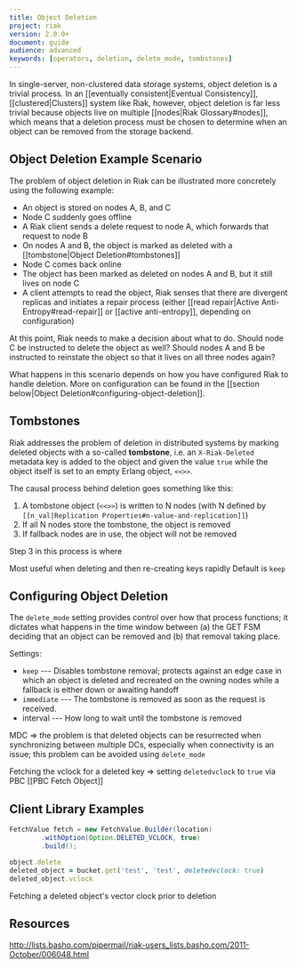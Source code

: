 ```yaml
---
title: Object Deletion
project: riak
version: 2.0.0+
document: guide
audience: advanced
keywords: [operators, deletion, delete_mode, tombstones]
---
```


In single-server, non-clustered data storage systems, object deletion
is a trivial process. In an [[eventually consistent|Eventual Consistency]],
[[clustered|Clusters]] system like Riak, however, object deletion
is far less trivial because objects live on multiple [[nodes|Riak Glossary#nodes]],
which means that a deletion process must be chosen to determine when an
object can be removed from the storage backend.

## Object Deletion Example Scenario

The problem of object deletion in Riak can be illustrated more
concretely using the following example:

* An object is stored on nodes A, B, and C
* Node C suddenly goes offline
* A Riak client sends a delete request to node A, which forwards that request to node B
* On nodes A and B, the object is marked as deleted with a [[tombstone|Object Deletion#tombstones]]
* Node C comes back online
* The object has been marked as deleted on nodes A and B, but it still lives on node C
* A client attempts to read the object, Riak senses that there are divergent replicas and initiates a repair process (either [[read repair|Active Anti-Entropy#read-repair]] or [[active anti-entropy]], depending on configuration)

At this point, Riak needs to make a decision about what to do. Should
node C be instructed to delete the object as well? Should nodes A and B
be instructed to reinstate the object so that it lives on all three
nodes again?

What happens in this scenario depends on how you have configured Riak to
handle deletion. More on configuration can be found in the
[[section below|Object Deletion#configuring-object-deletion]].

## Tombstones

Riak addresses the problem of deletion in distributed systems by marking
deleted objects with a so-called **tombstone**, i.e. an `X-Riak-Deleted`
metadata key is added to the object and given the value `true` while the
object itself is set to an empty Erlang object, `<<>>`.

The causal process behind deletion goes something like this:

1. A tombstone object (`<<>>`) is written to N nodes (with N defined by `[[n_val|Replication Properties#n-value-and-replication]]`)
2. If all N nodes store the tombstone, the object is removed
3. If fallback nodes are in use, the object will not be removed

Step 3 in this process is where 

Most useful when deleting and then re-creating keys rapidly
Default is `keep`

## Configuring Object Deletion


The `delete_mode` setting provides control over how that process
functions; it dictates what happens in the time window between (a) the 
GET FSM deciding that an object can be removed and (b) that removal
taking place.

Settings:

* `keep` --- Disables tombstone removal; protects against an edge case in which an object is deleted and recreated on the owning nodes while a fallback is either down or awaiting handoff
* `immediate` --- The tombstone is removed as soon as the request is received. 
* interval --- How long to wait until the tombstone is removed

MDC => the problem is that deleted objects can be resurrected when
synchronizing between multiple DCs, especially when connectivity is an
issue; this problem can be avoided using `delete_mode`

Fetching the vclock for a deleted key => setting `deletedvclock` to
`true` via PBC [[PBC Fetch Object]]

## Client Library Examples



```java
FetchValue fetch = new FetchValue.Builder(location)
		.withOption(Option.DELETED_VCLOCK, true)
		.build();
```

```ruby
object.delete
deleted_object = bucket.get('test', 'test', deletedvclock: true)
deleted_object.vclock
```

Fetching a deleted object's vector clock prior to deletion

## Resources

http://lists.basho.com/pipermail/riak-users_lists.basho.com/2011-October/006048.html